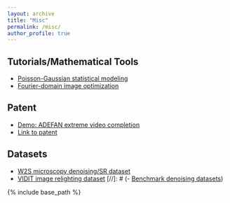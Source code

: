 ```yaml
---
layout: archive
title: "Misc"
permalink: /misc/
author_profile: true
---
```



## Tutorials/Mathematical Tools
- [Poisson-Gaussian statistical modeling](https://github.com/IVRL/PoGaIN)
- [Fourier-domain image optimization](https://github.com/duembgen/fourier-deconv)

## Patent
- [Demo: ADEFAN extreme video completion](https://adefan.epfl.ch/static/index.html)
- [Link to patent](https://worldwide.espacenet.com/publicationDetails/biblio?II=0&ND=3&adjacent=true&locale=en_EP&FT=D&date=20211014&CC=WO&NR=2021205202A1&KC=A1#)

## Datasets
- [W2S microscopy denoising/SR dataset](https://github.com/IVRL/w2s)
- [VIDIT image relighting dataset](https://github.com/majedelhelou/VIDIT)
[//]: # (- [Benchmark denoising datasets](https://github.com/majedelhelou/denoising_datasets))

{% include base_path %}

